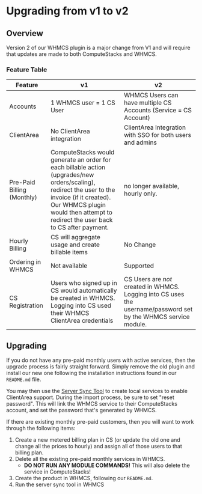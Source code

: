 # Upgrading from v1 to v2

## Overview
Version 2 of our WHMCS plugin is a major change from V1 and will require that updates are made to both ComputeStacks and WHMCS.

### Feature Table

| Feature                    | v1                                                                                                                                                                                                                                 | v2                                                                                                               |
|----------------------------|------------------------------------------------------------------------------------------------------------------------------------------------------------------------------------------------------------------------------------|------------------------------------------------------------------------------------------------------------------|
| Accounts                   | 1 WHMCS user = 1 CS User                                                                                                                                                                                                           | WHMCS Users can have multiple CS Accounts (Service = CS Account)                                                 |
| ClientArea                 | No ClientArea integration                                                                                                                                                                                                          | ClientArea Integration with SSO for both users and admins                                                        |
| Pre-Paid Billing (Monthly) | ComputeStacks would generate an order for each billable action (upgrades/new orders/scaling), redirect the user to the invoice (if it created). Our WHMCS plugin would then attempt to redirect the user back to CS after payment. | no longer available, hourly only.                                                                                |
| Hourly Billing             | CS will aggregate usage and create billable items                                                                                                                                                                                  | No Change                                                                                                        |
| Ordering in WHMCS          | Not available                                                                                                                                                                                                                      | Supported                                                                                                        |
| CS Registration            | Users who signed up in CS would automatically be created in WHMCS. Logging into CS used their WHMCS ClientArea credentials                                                                                                         | CS Users are _not_ created in WHMCS. Logging into CS uses the username/password set by the WHMCS service module. |

## Upgrading

If you do not have any pre-paid monthly users with active services, then the upgrade process is fairly straight forward. Simply remove the old plugin and install our new one following the installation instructions found in our `README.md` file.

You may then use the [Server Sync Tool](https://docs.whmcs.com/Server_Sync_Tool) to create local services to enable ClientArea support. During the import process, be sure to set "reset password". This will link the WHMCS service to their ComputeStacks account, and set the password that's generated by WHMCS.

If there are existing monthly pre-paid customers, then you will want to work through the following items:

1. Create a new metered billing plan in CS (or update the old one and change all the prices to hourly) and assign all of those users to that billing plan.
2. Delete all the existing pre-paid monthly services in WHMCS.
    * **DO NOT RUN ANY MODULE COMMANDS!** This will also delete the service in ComputeStacks!
3. Create the product in WHMCS, following our `README.md`.
4. Run the server sync tool in WHMCS
